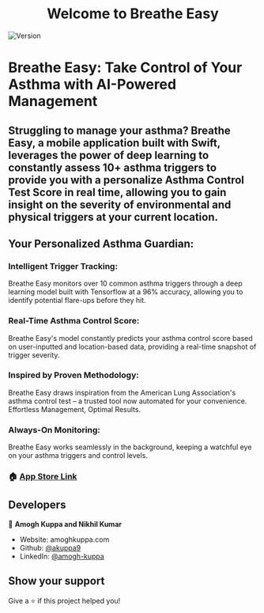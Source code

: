 <h1 align="center">Welcome to Breathe Easy</h1>
<p>
  <img alt="Version" src="https://img.shields.io/badge/version-0.0.0-blue.svg?cacheSeconds=2592000" />
</p>

# Breathe Easy: Take Control of Your Asthma with AI-Powered Management

## Struggling to manage your asthma? Breathe Easy, a mobile application built with Swift, leverages the power of deep learning to constantly assess 10+ asthma triggers to provide you with a personalize Asthma Control Test Score in real time, allowing you to gain insight on the severity of environmental and physical triggers at your current location.

## Your Personalized Asthma Guardian:

### Intelligent Trigger Tracking: 

Breathe Easy monitors over 10 common asthma triggers through a deep learning model built with Tensorflow at a 96% accuracy, allowing you to identify potential flare-ups before they hit.

### Real-Time Asthma Control Score: 

Breathe Easy's model constantly predicts your asthma control score based on user-inputted and location-based data, providing a real-time snapshot of trigger severity.

### Inspired by Proven Methodology: 

Breathe Easy draws inspiration from the American Lung Association's asthma control test – a trusted tool now automated for your convenience.
Effortless Management, Optimal Results.

### Always-On Monitoring: 

Breathe Easy works seamlessly in the background, keeping a watchful eye on your asthma triggers and control levels.


### 🏠 [App Store Link]()


## Developers

👤 **Amogh Kuppa and Nikhil Kumar**

* Website: amoghkuppa.com
* Github: [@akuppa9](https://github.com/akuppa9)
* LinkedIn: [@amogh-kuppa](https://linkedin.com/in/amogh-kuppa)

## Show your support

Give a ⭐️ if this project helped you!

